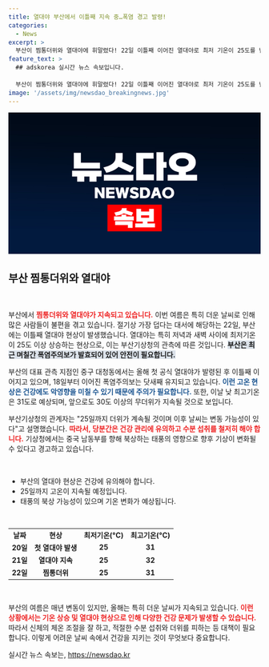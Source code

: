 ```yaml
---
title: 열대야 부산에서 이틀째 지속 중…폭염 경고 발령!
categories:
  - News
excerpt: >
  부산이 찜통더위와 열대야에 휘말렸다! 22일 이틀째 이어진 열대야로 최저 기온이 25도를 넘었고, 폭염주의보도 지속 중. 앞으로의 날씨 변화에 귀추가 주목된다.
feature_text: >
  ## adskorea 실시간 뉴스 속보입니다.

  부산이 찜통더위와 열대야에 휘말렸다! 22일 이틀째 이어진 열대야로 최저 기온이 25도를 넘었고, 폭염주의보도 지속 중. 앞으로의 날씨 변화에 귀추가 주목된다.
image: '/assets/img/newsdao_breakingnews.jpg'
---
```


<p><img src="/assets/img/newsdao_breakingnews.jpg" alt="adskorea 속보" /></p>

<h2 data-ke-size="size26">부산 찜통더위와 열대야</h2>

<p data-ke-size="size16">&nbsp;</p>

<p>부산에서 <b><span style="color: #ee2323;">찜통더위와 열대야가 지속되고 있습니다.</span></b> 이번 여름은 특히 더운 날씨로 인해 많은 사람들이 불편을 겪고 있습니다. 절기상 가장 덥다는 대서에 해당하는 22일, 부산에는 이틀째 열대야 현상이 발생했습니다. 열대야는 특히 저녁과 새벽 사이에 최저기온이 25도 이상 상승하는 현상으로, 이는 부산기상청의 관측에 따른 것입니다. <b><span style="background-color: #21538527;">부산은 최근 며칠간 폭염주의보가 발효되어 있어 안전이 필요합니다.</span></b></p>

<p>부산의 대표 관측 지점인 중구 대청동에서는 올해 첫 공식 열대야가 발령된 후 이틀째 이어지고 있으며, 18일부터 이어진 폭염주의보는 닷새째 유지되고 있습니다. <b><span style="color: #1a5490;">이런 고온 현상은 건강에도 악영향을 미칠 수 있기 때문에 주의가 필요합니다.</span></b> 또한, 이날 낮 최고기온은 31도로 예상되며, 앞으로도 30도 이상의 무더위가 지속될 것으로 보입니다.</p>

<p>부산기상청의 관계자는 "25일까지 더위가 계속될 것이며 이후 날씨는 변동 가능성이 있다"고 설명했습니다. <b><span style="color: #ee2323;">따라서, 당분간은 건강 관리에 유의하고 수분 섭취를 철저히 해야 합니다.</span></b> 기상청에서는 중국 남동부를 향해 북상하는 태풍의 영향으로 향후 기상이 변화될 수 있다고 경고하고 있습니다.</p>

<p data-ke-size="size16">&nbsp;</p>

<ul>
    <li>부산의 열대야 현상은 건강에 유의해야 합니다.</li>
    <li>25일까지 고온이 지속될 예정입니다.</li>
    <li>태풍의 북상 가능성이 있으며 기온 변화가 예상됩니다.</li>
</ul>

<p data-ke-size="size16">&nbsp;</p>

<table style="width: 100%; border-collapse: collapse;">
    <tr>
        <td style="text-align: center; height: 17px;"><b>날짜</b></td>
        <td style="text-align: center; height: 17px;"><b>현상</b></td>
        <td style="text-align: center; height: 17px;"><b>최저기온(°C)</b></td>
        <td style="text-align: center; height: 17px;"><b>최고기온(°C)</b></td>
    </tr>
    <tr>
        <td style="text-align: center; height: 17px;"><b>20일</b></td>
        <td style="text-align: center; height: 17px;"><b>첫 열대야 발생</b></td>
        <td style="text-align: center; height: 17px;"><b>25</b></td>
        <td style="text-align: center; height: 17px;"><b>31</b></td>
    </tr>
    <tr>
        <td style="text-align: center; height: 17px;"><b>21일</b></td>
        <td style="text-align: center; height: 17px;"><b>열대야 지속</b></td>
        <td style="text-align: center; height: 17px;"><b>25</b></td>
        <td style="text-align: center; height: 17px;"><b>32</b></td>
    </tr>
    <tr>
        <td style="text-align: center; height: 17px;"><b>22일</b></td>
        <td style="text-align: center; height: 17px;"><b>찜통더위</b></td>
        <td style="text-align: center; height: 17px;"><b>25</b></td>
        <td style="text-align: center; height: 17px;"><b>31</b></td>
    </tr>
</table>

<p data-ke-size="size16">&nbsp;</p>

<p>부산의 여름은 매년 변동이 있지만, 올해는 특히 더운 날씨가 지속되고 있습니다. <b><span style="color: #ee2323;">이런 상황에서는 기온 상승 및 열대야 현상으로 인해 다양한 건강 문제가 발생할 수 있습니다.</span></b> 따라서 신체의 체온 조절을 잘 하고, 적절한 수분 섭취와 더위를 피하는 등 대책이 필요합니다. 이렇게 어려운 날씨 속에서 건강을 지키는 것이 무엇보다 중요합니다.</p>
실시간 뉴스 속보는, <a href="https://newsdao.kr" rel="dofollow">https://newsdao.kr</a>


